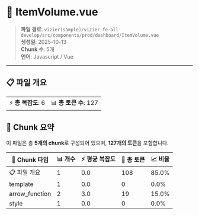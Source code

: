# 📄 ItemVolume.vue

> **파일 경로**: `vizier(sample)/vizier-fe-all-develop/src/components/prod/dashboard/ItemVolume.vue`  
> **생성일**: 2025-10-13  
> **Chunk 수**: 5개  
> **언어**: Javascript / Vue
---





## 📋 파일 개요

| | |
|--|--|
| ⚡ **총 복잡도**: 6 | 📊 **총 토큰 수**: 127 |






## 🧩 Chunk 요약

이 파일은 총 **5개의 chunk**로 구성되어 있으며, **127개의 토큰**을 포함합니다.

| 🧩 Chunk 타입 | 📊 개수 | ⚡ 평균 복잡도 | 📝 총 토큰 | 📈 비율 |
|---------------|--------|-------------|----------|--------|
| 📋 파일 개요 | 1 | 0.0 | 108 | 85.0% |
| template | 1 | 0.0 | 0 | 0.0% |
| arrow_function | 2 | 3.0 | 19 | 15.0% |
| style | 1 | 0.0 | 0 | 0.0% |

